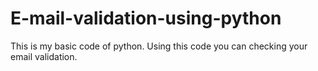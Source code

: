 # E-mail-validation-using-python
This is my basic code of python. Using this code you can checking your email validation.

